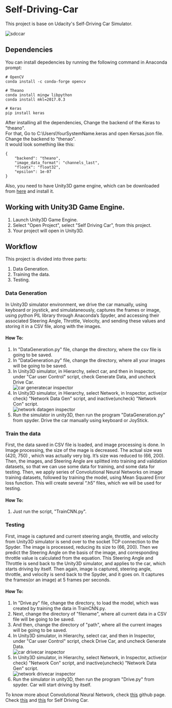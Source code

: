 # Self-Driving-Car

This project is base on Udacity's Self-Driving Car Simulator.

![sdccar](https://user-images.githubusercontent.com/31696557/39665376-bb419dd4-50b0-11e8-83b4-e85b2eec666b.jpg)


## Dependencies

You can install depedencies by running the following command in Anaconda prompt:

```
# OpenCV
conda install -c conda-forge opencv

# Theano
conda install mingw libpython
conda install mkl=2017.0.3

# Keras
pip install keras
```

After installing all the dependencies, Change the backend of the Keras to "theano".<br/>
For that, Go to C:\Users\YourSystemName\.keras and open Kersas.json file.<br/>
Change the backend to "thenao".<br/>
It would look something like this:
```
{
    "backend": "theano",
    "image_data_format": "channels_last",
    "floatx": "float32",
    "epsilon": 1e-07
}
```

Also, you need to have Unity3D game engine, which can be downloaded from [here](https://unity3d.com/) and install it.

## Working with Unity3D Game Engine.
1) Launch Unity3D Game Engine.
2) Select "Open Project", select "Self Driving Car", from this project.
3) Your project will open in Unity3D.

## Workflow

This project is divided into three parts:

1) Data Generation.
2) Training the data.
3) Testing.

### Data Generation

In Unity3D simulator environment, we drive the car manually, using keyboard or joystick, and simulataneously, captures the frames or image, using python PIL library through Anaconda’s Spyder, and accessing their associated Steering Angle, Throttle, Velocity, and sending these values and storing it in a CSV file, along with the images.

#### How To:
1) In "DataGeneration.py" file, change the directory, where the csv file is going to be saved.
2) In "DataGeneration.py" file, change the directory, where all your images will be going to be saved.
3) In Unity3D simulator, in Hierarchy, select car, and then in Inspector, under "Car user Control" script, check Generate Data, and uncheck Drive Car.<br/>
![car generatecar inspector](https://user-images.githubusercontent.com/31696557/39665840-c4405090-50b7-11e8-9e4f-d74937a0ca8c.png)
4) In Unity3D simulator, in Hierarchy, select Network, in Inspector, active(or check) "Network Data Gen" script, and inactive(uncheck) "Network Con" script.<br/>
![network datagen inspector](https://user-images.githubusercontent.com/31696557/39665856-ff1e5144-50b7-11e8-94e1-97ce57a7fe14.png)
5) Run the simulator in unity3D, then run the program "DataGeneration.py" from spyder. Drive the car manually using keyboard or JoyStick.

### Train the data

First, the data saved in CSV file is loaded, and image processing is done. In Image processing, the size of the mage is decreased. The actual size was (420, 750) , which was actually very big. It’s size was reduced to (66, 200). Then, the images, and Steering Angle are splitted into training and validation datasets, so that we can use some data for training, and some data for testing.
Then, we apply series of Convolutional Neural Networks on image training datasets, followed by training the model, using Mean Squared Error loss function. This will create several “.h5” files, which we will be used for testing.

#### How To:
1) Just run the script, "TrainCNN.py".

### Testing

First, image is captured and current steering angle, throttle, and velocity from Unity3D simulator is send over to the socket TCP connection to the Spyder. The image is processed, reducing its size to (66, 200). Then we predict the Steering Angle on the basis of the image, and corresponding throttle value is calculated from the equation. This Steering Angle and Throttle is send back to the Unity3D simulator, and applies to the car, which starts driving by itself. Then again, image is captured, steering angle, throttle, and velocity is send back to the Spyder, and it goes on. It captures the frames(or an image) at 5 frames per seconds.

#### How To:
1) In "Drive.py" file, change the directory, to load the model, which was created by training the data in TrainCNN.py.
2) Next, change the directory of "filename", where all current data in a CSV file will be going to be saved.
3) And then, change the directory of "path", where all the current images will be going to be saved.
4) In Unity3D simulator, in Hierarchy, select car, and then in Inspector, under "Car user Control" script, check Drive Car, and uncheck Generate Data.<br/>
![car drivecar inspector](https://user-images.githubusercontent.com/31696557/39666518-7f06294a-50c2-11e8-92f8-5ff9fa3b3d04.png)
5) In Unity3D simulator, in Hierarchy, select Network, in Inspector, active(or check) "Network Con" script, and inactive(uncheck)  "Network Data Gen" script.<br/>
![network drivecar inspector](https://user-images.githubusercontent.com/31696557/39666523-a9b2b9ba-50c2-11e8-8c55-45d0b2c3be2e.png)
6) Run the simulator in unity3D, then run the program "Drive.py" from spyder. Car will start driving by itself.


To know more about Convolutional Neural Network, check [this](https://adeshpande3.github.io/A-Beginner%27s-Guide-To-Understanding-Convolutional-Neural-Networks/) github page.<br/>
Check [this](https://images.nvidia.com/content/tegra/automotive/images/2016/solutions/pdf/end-to-end-dl-using-px.pdf) and [this](http://cs231n.stanford.edu/reports/2017/pdfs/626.pdf) for Self Driving Car.
